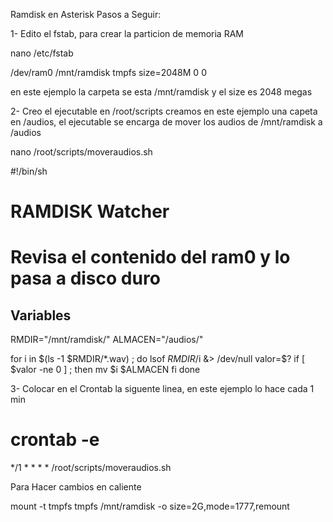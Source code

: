 Ramdisk en Asterisk
Pasos a Seguir:

1- Edito el fstab, para crear la particion de memoria RAM

nano /etc/fstab

/dev/ram0 /mnt/ramdisk tmpfs size=2048M 0 0

en este ejemplo la carpeta se esta /mnt/ramdisk y el size es 2048 megas

2- Creo el ejecutable en /root/scripts creamos en este ejemplo
una capeta en /audios, el ejecutable se encarga de mover los audios
de /mnt/ramdisk a /audios

nano /root/scripts/moveraudios.sh

#!/bin/sh
#
# RAMDISK Watcher
#
# Revisa el contenido del ram0 y lo pasa a disco duro

## Variables
RMDIR="/mnt/ramdisk/"
ALMACEN="/audios/"

for i in $(ls -1 $RMDIR/*.wav) ; do
lsof $RMDIR/$i &> /dev/null
valor=$?
if [ $valor -ne 0 ] ; then
mv $i $ALMACEN
fi
done

3- Colocar en el Crontab la siguente linea, en este ejemplo lo hace cada
1 min

# crontab -e
*/1 * * * * /root/scripts/moveraudios.sh

Para Hacer cambios en caliente

mount -t tmpfs tmpfs /mnt/ramdisk -o size=2G,mode=1777,remount
